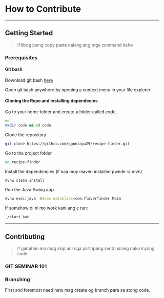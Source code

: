 # How to Contribute

----------------

## Getting Started

> If libog ipang copy paste nalang ang mga command hehe

### Prerequisites

#### Git bash
Download git bash [here](https://git-scm.com/downloads)

Open git bash anywhere by opening a context menu in your file explorer

#### Cloning the Repo and installing dependecies

Go to your home folder and create a folder called code.
```bash
cd
mkdir code && cd code 
```

Clone the repository
```bash
git clone https://github.com/ggonzaga29/recipe-finder.git
```

Go to the project folder
```bash
cd recipe-finder
```

Install the dependencies (if naa moy maven installed pwede ra mvn)
```bash
mvnw clean install
```

Run the Java Swing app
```bash
mvnw exec:java -Dexec.mainClass=com.flavorfinder.Main
```

If somehow di ni mo work kani ang e run:
```
./start.bat
```

----------------

## Contributing
> If ganahan mo mag skip ani nga part ipang send nalang nako inyong code

### GIT SEMINAR 101

### Branching
First and foremost need nato mag create og branch para sa atong code. 

```bash
